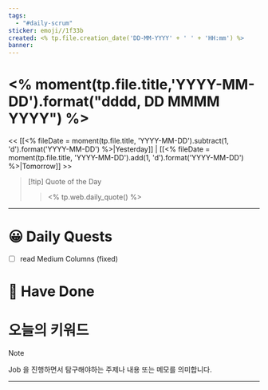 ```yaml
---
tags:
  - "#daily-scrum"
sticker: emoji//1f33b
created: <% tp.file.creation_date('DD-MM-YYYY' + ' ' + 'HH:mm') %>
banner:
---
```

# <% moment(tp.file.title,'YYYY-MM-DD').format("dddd, DD MMMM YYYY") %>
<< [[<% fileDate = moment(tp.file.title, 'YYYY-MM-DD').subtract(1, 'd').format('YYYY-MM-DD') %>|Yesterday]] | [[<% fileDate = moment(tp.file.title, 'YYYY-MM-DD').add(1, 'd').format('YYYY-MM-DD') %>|Tomorrow]] >>

> [!tip] Quote of the Day  
> > <% tp.web.daily_quote() %>

---

#  😀 Daily Quests
- [ ] read Medium Columns (fixed)


# 🙂 Have Done



# 오늘의 키워드

> [!NOTE]
> Job 을 진행하면서 탐구해야하는 주제나 내용 또는 메모를 의미합니다.


---
